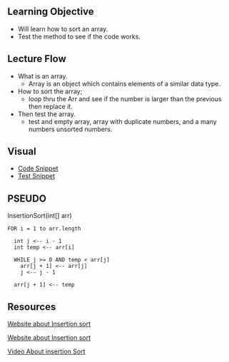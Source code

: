 ## Learning Objective

- Will learn how to sort an array.
- Test the method to see if the code works.

## Lecture Flow

- What is an array.
    - Array is an object which contains elements of a similar data type.
- How to sort the array;
    - loop thru the Arr and see if the number is larger than the previous then replace it.
- Then test the array.
    - test and empty array, array with duplicate numbers, and a many numbers unsorted numbers.

## Visual

- [Code Snippet](https://github.com/Antberry/data-structures-and-algorithms/blob/master/401codechallenges/src/main/java/Insertsort/images/insertsortsnippet.png)
- [Test Snippet](https://github.com/Antberry/data-structures-and-algorithms/blob/master/assets/TestSnippet.png)

## PSEUDO
  InsertionSort(int[] arr)
  
    FOR i = 1 to arr.length
    
      int j <-- i - 1
      int temp <-- arr[i]
      
      WHILE j >= 0 AND temp < arr[j]
        arr[j + 1] <-- arr[j]
        j <-- j - 1
        
      arr[j + 1] <-- temp
      
 ## Resources
 [Website about Insertion sort](https://www.geeksforgeeks.org/insertion-sort/)
 
 [Website about Insertion sort](https://www.javatpoint.com/insertion-sort-in-java)
 
 [Video About insertion Sort](https://www.youtube.com/watch?v=lCDZ0IprFw4)




